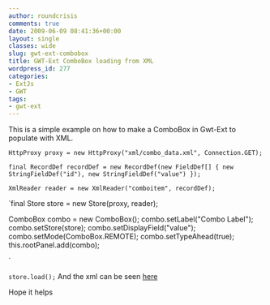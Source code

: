 ```yaml
---
author: roundcrisis
comments: true
date: 2009-06-09 08:41:36+00:00
layout: single
classes: wide
slug: gwt-ext-combobox
title: GWT-Ext ComboBox loading from XML
wordpress_id: 277
categories:
- ExtJs
- GWT
tags:
- gwt-ext
---
```


This is a simple example on how to make a ComboBox in Gwt-Ext to populate with XML.

`HttpProxy proxy = new HttpProxy("xml/combo_data.xml", Connection.GET);`

`final RecordDef recordDef = new RecordDef(new FieldDef[] {
new StringFieldDef("id"),
new StringFieldDef("value") });`

`XmlReader reader = new XmlReader("comboitem", recordDef);`

`final Store store = new Store(proxy, reader);

ComboBox combo = new ComboBox();
combo.setLabel("Combo Label");
combo.setStore(store);
combo.setDisplayField("value");
combo.setMode(ComboBox.REMOTE);
combo.setTypeAhead(true);
this.rootPanel.add(combo);

`

` store.load();
`
And the xml can be seen [here](http://pastebin.com/f6684d7a7)

Hope it helps
